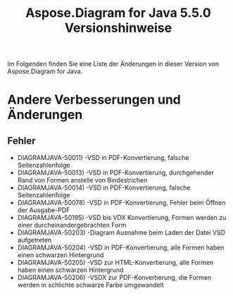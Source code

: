 ﻿---
title: Aspose.Diagram for Java 5.5.0 Versionshinweise
type: docs
weight: 50
url: /de/java/aspose-diagram-for-java-5-5-0-release-notes/
---
Im Folgenden finden Sie eine Liste der Änderungen in dieser Version von Aspose.Diagram for Java.
# **Andere Verbesserungen und Änderungen**
## **Fehler**
- DIAGRAMJAVA-50011) -VSD in PDF-Konvertierung, falsche Seitenzahlenfolge
- DIAGRAMJAVA-50013) -VSD in PDF-Konvertierung, durchgehender Rand von Formen anstelle von Bindestrichen
- DIAGRAMJAVA-50014) -VSD in PDF-Konvertierung, falsche Seitenzahlenfolge
- DIAGRAMJAVA-50078) -VSD in PDF-Konvertierung, Fehler beim Öffnen der Ausgabe-PDF
- DIAGRAMJAVA-50195) -VSD bis VDX Konvertierung, Formen werden zu einer durcheinandergebrachten Form
- DIAGRAMJAVA-50203) -Diagram Ausnahme beim Laden der Datei VSD aufgetreten
- DIAGRAMJAVA-50204) -VSD in PDF-Konvertierung, alle Formen haben einen schwarzen Hintergrund
- DIAGRAMJAVA-50205) -VSD zur HTML-Konvertierung, alle Formen haben einen schwarzen Hintergrund
- DIAGRAMJAVA-50206) -VSDX zur PDF-Konvertierung, die Formen werden in schlichte schwarze Farbe umgewandelt
